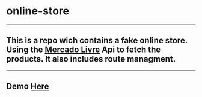 # online-store

---

## This is a repo wich contains a fake online store. Using the <a href="https://developers.mercadolivre.com.br/pt_br/api-docs-pt-br">Mercado Livre</a> Api to fetch the products. It also includes route managment.

---

## Demo <a href="https://gammarkin.github.io/online-store/">Here</a>

